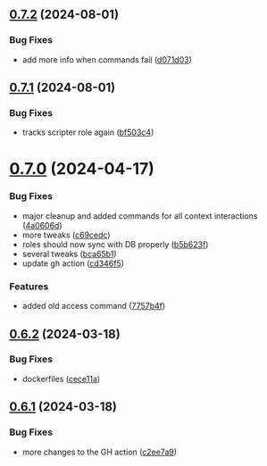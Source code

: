 ## [0.7.2](https://github.com/Torwent/wasp-discord/compare/v0.7.1...v0.7.2) (2024-08-01)


### Bug Fixes

* add more info when commands fail ([d071d03](https://github.com/Torwent/wasp-discord/commit/d071d037c7fcf670f5302ea8c67421782d817ce7))



## [0.7.1](https://github.com/Torwent/wasp-discord/compare/v0.7.0...v0.7.1) (2024-08-01)


### Bug Fixes

* tracks scripter role again ([bf503c4](https://github.com/Torwent/wasp-discord/commit/bf503c4b8ecd0b9b3697af78c5d191ddeae87550))



# [0.7.0](https://github.com/Torwent/wasp-discord/compare/v0.6.2...v0.7.0) (2024-04-17)


### Bug Fixes

* major cleanup and added commands for all context interactions ([4a0606d](https://github.com/Torwent/wasp-discord/commit/4a0606d30837488a371df05598459316b29f340f))
* more tweaks ([c69cedc](https://github.com/Torwent/wasp-discord/commit/c69cedca4c422f2151e10e13f21be92602eaf9b8))
* roles should now sync with DB properly ([b5b623f](https://github.com/Torwent/wasp-discord/commit/b5b623f10e174b2d800799b1ebf9d64a6794e3ad))
* several tweaks ([bca65b1](https://github.com/Torwent/wasp-discord/commit/bca65b1dca60cc69e089a06f34b053815e5589f2))
* update gh action ([cd346f5](https://github.com/Torwent/wasp-discord/commit/cd346f5af421e513d75bfddf374edb40465e3196))


### Features

* added old access command ([7757b4f](https://github.com/Torwent/wasp-discord/commit/7757b4ffcc7597e0e9d70d58dbad172f06b87ad1))



## [0.6.2](https://github.com/Torwent/wasp-discord/compare/v0.6.1...v0.6.2) (2024-03-18)


### Bug Fixes

* dockerfiles ([cece11a](https://github.com/Torwent/wasp-discord/commit/cece11afb42b6fe73a43a359bdc426b57c8a9cd6))



## [0.6.1](https://github.com/Torwent/wasp-discord/compare/v0.6.0...v0.6.1) (2024-03-18)


### Bug Fixes

* more changes to the GH action ([c2ee7a9](https://github.com/Torwent/wasp-discord/commit/c2ee7a9b089870ef59570c3f7ebc86582bf8b303))



